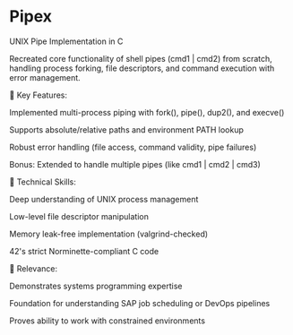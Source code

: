 # Pipex
UNIX Pipe Implementation in C

Recreated core functionality of shell pipes (cmd1 | cmd2) from scratch, handling process forking, file descriptors, and command execution with error management.

🔹 Key Features:

Implemented multi-process piping with fork(), pipe(), dup2(), and execve()

Supports absolute/relative paths and environment PATH lookup

Robust error handling (file access, command validity, pipe failures)

Bonus: Extended to handle multiple pipes (like cmd1 | cmd2 | cmd3)

🔹 Technical Skills:

Deep understanding of UNIX process management

Low-level file descriptor manipulation

Memory leak-free implementation (valgrind-checked)

42's strict Norminette-compliant C code

🔹 Relevance:

Demonstrates systems programming expertise

Foundation for understanding SAP job scheduling or DevOps pipelines

Proves ability to work with constrained environments
